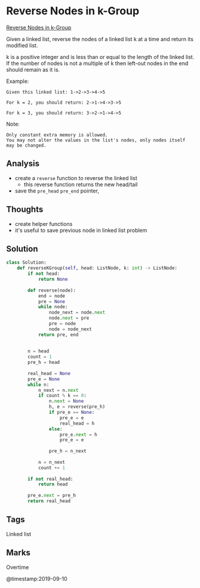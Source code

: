 # Reverse Nodes in k-Group
[Reverse Nodes in k-Group](https://leetcode.com/problems/reverse-nodes-in-k-group)

Given a linked list, reverse the nodes of a linked list k at a time and return its modified list.

k is a positive integer and is less than or equal to the length of the linked list. If the number of nodes is not a multiple of k then left-out nodes in the end should remain as it is.

Example:
```
Given this linked list: 1->2->3->4->5

For k = 2, you should return: 2->1->4->3->5

For k = 3, you should return: 3->2->1->4->5
```
Note:
```
Only constant extra memory is allowed.
You may not alter the values in the list's nodes, only nodes itself may be changed.
```
## Analysis
- create a `reverse` function to reverse the linked list 
  - this reverse function returns the new head/tail 
- save the `pre_head` `pre_end` pointer, 

## Thoughts
- create helper functions 
- it's useful to save previous node in linked list problem

## Solution
```python
class Solution:
    def reverseKGroup(self, head: ListNode, k: int) -> ListNode:
        if not head:
            return None
        
        def reverse(node):
            end = node
            pre = None
            while node:
                node_next = node.next
                node.next = pre
                pre = node
                node = node_next
            return pre, end
        
        
        n = head
        count = 1
        pre_h = head
        
        real_head = None
        pre_e = None
        while n:
            n_next = n.next
            if count % k == 0:
                n.next = None
                h, e = reverse(pre_h)
                if pre_e == None:
                    pre_e = e
                    real_head = h   
                else:
                    pre_e.next = h
                    pre_e = e
                    
                pre_h = n_next
            
            n = n_next
            count += 1
            
        if not real_head:
            return head
        
        pre_e.next = pre_h
        return real_head
```
## Tags
Linked list

## Marks
Overtime

@timestamp:2019-09-10
